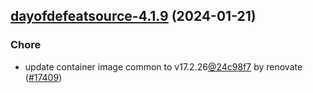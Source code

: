

## [dayofdefeatsource-4.1.9](https://github.com/truecharts/charts/compare/dayofdefeatsource-4.1.8...dayofdefeatsource-4.1.9) (2024-01-21)

### Chore



- update container image common to v17.2.26[@24c98f7](https://github.com/24c98f7) by renovate ([#17409](https://github.com/truecharts/charts/issues/17409))